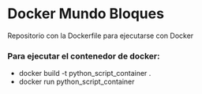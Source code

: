 # Docker Mundo Bloques
Repositorio con la Dockerfile para ejecutarse con Docker
### Para ejecutar el contenedor de docker: 
- docker build -t python_script_container .
- docker run python_script_container

